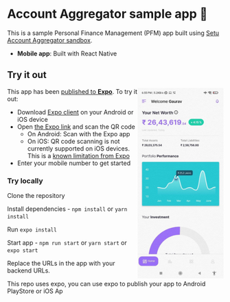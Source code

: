 # Account Aggregator sample app 📱

This is a sample Personal Finance Management (PFM) app built using [Setu Account Aggregator sandbox](https://setu.co/data/account-aggregator).

- **Mobile app**: Built with React Native

## Try it out

<img width="200" src="https://raw.githubusercontent.com/gauravkrp/infy.money-react-native/main/screenshots/mobile.app.jpg" align="right" />

This app has been [published to **Expo**](https://expo.dev/@gkprn/infymoney-pfm). To try it out:

- Download [Expo client](https://expo.dev/client) on your Android or iOS device
- Open [the Expo link](https://expo.dev/@gkprn/infymoney-pfm) and scan the QR code
    - On Android: Scan with the Expo app
    - On iOS: QR code scanning is not currently supported on iOS devices. This is a [known limitation from Expo](https://blog.expo.dev/upcoming-limitations-to-ios-expo-client-8076d01aee1a)
- Enter your mobile number to get started


### Try locally

Clone the repository

Install dependencies - `npm install` or `yarn install`

Run `expo install`

Start app - `npm run start` or `yarn start` or `expo start`

Replace the URLs in the app with your backend URLs.

This repo uses expo, you can use expo to publish your app to Android PlayStore or iOS Ap
